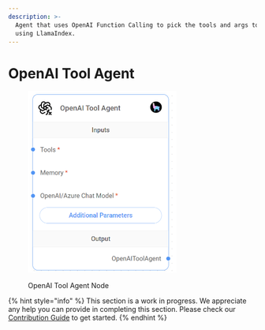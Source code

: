 ```yaml
---
description: >-
  Agent that uses OpenAI Function Calling to pick the tools and args to call
  using LlamaIndex.
---
```


# OpenAI Tool Agent

<figure><img src="../../../.gitbook/assets/image (9).png" alt="" width="301"><figcaption><p>OpenAI Tool Agent Node</p></figcaption></figure>

{% hint style="info" %}
This section is a work in progress. We appreciate any help you can provide in completing this section. Please check our [Contribution Guide](../../../contributing/) to get started.
{% endhint %}
